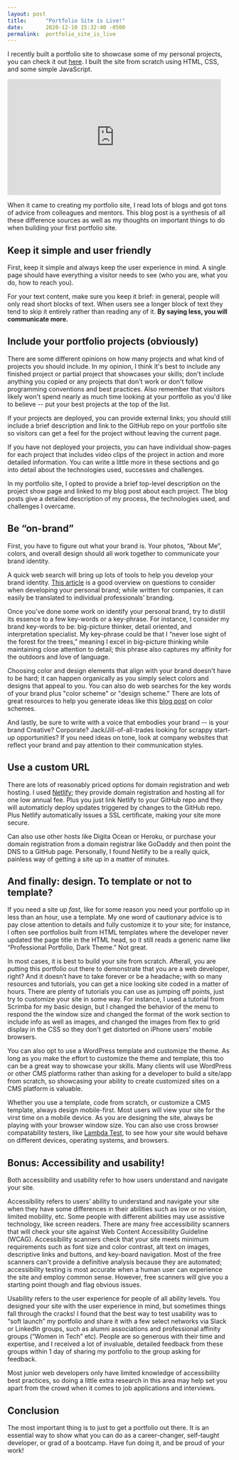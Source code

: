 ```yaml
---
layout: post
title:      "Portfolio Site is Live!"
date:       2020-12-10 15:32:40 -0500
permalink:  portfolio_site_is_live
---
```



I recently built a portfolio site to showcase some of my personal projects, you can check it out [here](https://www.leonorcolbert.com). I built the site from scratch using HTML, CSS, and some simple JavaScript.

<iframe src="https://giphy.com/embed/ytbg9ZKXhD6lw7ebRV" width="480" height="260" frameBorder="0" class="giphy-embed" allowFullScreen></iframe>

When it came to creating my portfolio site, I read lots of blogs and got tons of advice from colleagues and mentors. This blog post is a synthesis of all these difference sources as well as my thoughts on important things to do when building your first portfolio site.

## Keep it simple and user friendly

First, keep it simple and always keep the user experience in mind. A single page should have everything a visitor needs to see (who you are, what you do, how to reach you).

For your text content, make sure you keep it brief: in general, people will only read short blocks of text. When users see a longer block of text they tend to skip it entirely rather than reading any of it. **By saying less, you will communicate more.**


## Include your portfolio projects (obviously)

There are some different opinions on how many projects and what kind of projects you should include. In my opinion, I think it's best to include any finished project or partial project that showcases your skills; don't include anything you copied or any projects that don't work or don't follow programming conventions and best practices. Also remember that visitors likely won't spend nearly as much time looking at your portfolio as you'd like to believe -- put your best projects at the top of the list.

If your projects are deployed, you can provide external links; you should still include a brief description and link to the GitHub repo on your portfolio site so visitors can get a feel for the project without leaving the current page.

If you have not deployed your projects, you can have individual show-pages for each project that includes video clips of the project in action and more detailed information. You can write a little more in these sections and go into detail  about the technologies used, successes and challenges.

In my portfolio site, I opted to provide a brief top-level description on the project show page and linked to my blog post about each project. The blog posts give a detailed description of my process, the technologies used, and challenges I overcame.


## Be “on-brand”

First, you have to figure out what your brand is. Your photos, “About Me”, colors, and overall design should all work together to communicate your brand identity.

A quick web search will bring up lots of tools to help you develop your brand identity. [This article](https://fabrikbrands.com/how-to-create-a-brand-identity/) is a good overview on questions to consider when developing your personal brand; while written for companies, it can easily be translated to individual professionals’ branding.

Once you've done some work on identify your personal brand, try to distill its essence to a few key-words or a key-phrase. For instance, I consider my brand key-words to be: big-picture thinker, detail oriented, and interpretation specialist. My key-phrase could be that I “never lose sight of the forest for the trees,” meaning I excel in big-picture thinking while maintaining close attention to detail; this phrase also captures my affinity for the outdoors and love of language.

Choosing color and design elements that align with your brand doesn't have to be hard; it can happen organically as you simply select colors and designs that appeal to you. You can also do web searches for the key words of your brand plus "color scheme" or "design scheme." There are lots of great resources to help you generate ideas like this [blog post](https://visme.co/blog/website-color-schemes/) on color schemes.

And lastly, be sure to write with a voice that embodies your brand -- is your brand Creative? Corporate? Jack/Jill-of-all-trades looking for scrappy start-up opportunities? If you need ideas on tone, look at company websites that reflect your brand and pay attention to their communication styles.


## Use a custom URL

There are lots of reasonably priced options for domain registration and web hosting. I used [Netlify](https://www.netlify.com/); they provide domain registration and hosting all for one low annual fee. Plus you just link Netlify to your GitHub repo and they will automaticly deploy updates triggered by changes to the GitHub repo. Plus Netlify automatically issues a SSL certificate, making your site more secure.

Can also use other hosts like Digita Ocean or Heroku, or purchase your domain registration from a domain registrar like GoDaddy and then point the DNS to a GitHub page. Personally, I found Netlify to be a really quick, painless way of getting a site up in a matter of minutes. 

## And finally: design. To template or not to template?

If you need a site up *fast*, like for some reason you need your portfolio up in less than an hour, use a template. My one word of cautionary advice is to pay close attention to details and fully customize it to your site; for instance, I often see portfolios built from HTML templates where the developer never updated the page title in the HTML head, so it still reads a generic name like “Professional Portfolio, Dark Theme.” Not great.

In most cases, it is best to build your site from scratch. Afterall, you are putting this portfolio out there to demonstrate that you are a web developer, right? And it doesn’t have to take forever or be a headache; with so many resources and tutorials, you can get a nice looking site coded in a matter of hours. There are plenty of tutorials you can use as jumping off points, just try to customize your site in some way. For instance, I used a tutorial from Scrimba for my basic design, but I changed the behavior of the menu to respond the the window size and changed the format of the work section to include info as well as images, and changed the images from flex to grid display in the CSS so they don't get distorted on iPhone users' mobile browsers.

You can also opt to use a WordPress template and customize the theme. As long as you make the effort to customize the theme and template, this too can be a great way to showcase your skills. Many clients will use WordPress or other CMS platforms rather than asking for a developer to build a site/app from scratch, so showcasing your ability to create customized sites on a CMS platform is valuable.

Whether you use a template, code from scratch, or customize a CMS template, always design mobile-first. Most users will view your site for the virst time on a mobile device. As you are designing the site, always be playing with your browser window size. You can also use cross browser compatability testers, like [Lambda Test](https://www.lambdatest.com/), to see how your site would behave on different devices, operating systems, and browsers.


## Bonus: Accessibility and usability!
Both accessibility and usability refer to how users understand and navigate your site.

Accessibility refers to users’ ability to understand and navigate your site when they have some differences in their abilities such as low or no vision, limited mobility, etc. Some people with different abilities may use assistive technology, like screen readers. There are many free accessibility scanners that will check your site against Web Content Accessibility Guideline (WCAG). Accessibility scanners check that your site meets minimum requirements such as font size and color contrast, alt text on images, descriptive links and buttons, and key-board navigation. Most of the free scanners can't provide a definitive analysis because they are automated; accessibility testing is most accurate when a human user can experience the site and employ common sense. However, free scanners will give you a starting point though and flag obvious issues.

Usability refers to the user experience for people of all ability levels. You designed your site with the user experience in mind, but sometimes things fall through the cracks! I found that the best way to test usability was to “soft launch” my portfolio and share it with a few select networks via Slack or LinkedIn groups, such as alumni associations and professional affinity groups (“Women in Tech” etc). People are so generous with their time and expertise, and I received a lot of invaluable, detailed feedback from these groups within 1 day of sharing my portfolio to the group asking for feedback.

Most junior web developers only have limited knowledge of accessibility best practices, so doing a little extra research in this area may help set you apart from the crowd when it comes to job applications and interviews.


## Conclusion

The most important thing is to just to get a portfolio out there. It is an essential way to show what you can do as a career-changer, self-taught developer, or grad of a bootcamp. Have fun doing it, and be proud of your work!

